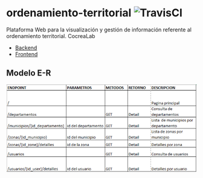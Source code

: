 # ordenamiento-territorial ![TravisCI](https://travis-ci.org/larry852/ordenamiento-territorial.svg?branch=master)
Plataforma Web para la visualización y gestión de información referente al ordenamiento territorial. CocreaLab

- [Backend](https://ordenamiento-backend.herokuapp.com)
- [Frontend](https://ordenamiento-frontend.herokuapp.com)

## Modelo E-R
![Endpoints](Source/Backend/Endpoints.PNG?raw=true "Endpoints")